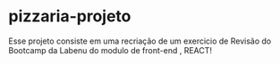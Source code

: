# pizzaria-projeto
Esse projeto consiste em uma recriação de um exercicio de Revisão do Bootcamp da Labenu do modulo de front-end , REACT!
